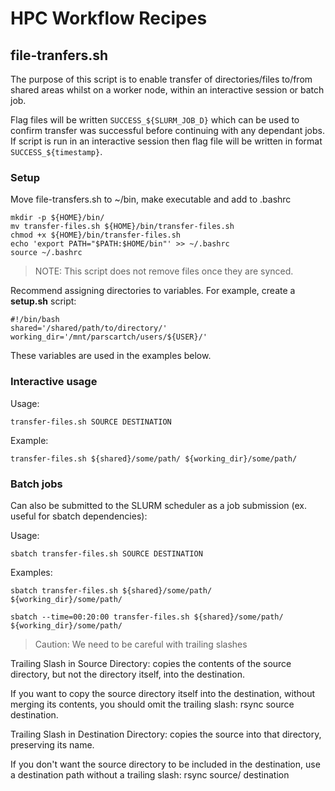 # HPC Workflow Recipes

## file-tranfers.sh

The purpose of this script is to enable transfer of directories/files to/from shared areas whilst on a worker node, within an interactive session or batch job.

Flag files will be written `SUCCESS_${SLURM_JOB_D}` which can be used to confirm transfer was successful before continuing with any dependant jobs. If script is run in an interactive session then flag file will be written in format `SUCCESS_${timestamp}`.

### Setup

Move file-transfers.sh to ~/bin, make executable and add to .bashrc

```shell
mkdir -p ${HOME}/bin/
mv transfer-files.sh ${HOME}/bin/transfer-files.sh 
chmod +x ${HOME}/bin/transfer-files.sh
echo 'export PATH="$PATH:$HOME/bin"' >> ~/.bashrc
source ~/.bashrc 
```
> NOTE: This script does not remove files once they are synced. 
  
Recommend assigning directories to variables. For example, create a **setup.sh** script:
```
#!/bin/bash
shared='/shared/path/to/directory/'
working_dir='/mnt/parscartch/users/${USER}/'
```
These variables are used in the examples below.

### Interactive usage

Usage:
```
transfer-files.sh SOURCE DESTINATION
```

Example:
```
transfer-files.sh ${shared}/some/path/ ${working_dir}/some/path/
```

### Batch jobs
Can also be submitted to the SLURM scheduler as a job submission (ex. useful for sbatch dependencies):

Usage:
```
sbatch transfer-files.sh SOURCE DESTINATION
```
Examples:
```
sbatch transfer-files.sh ${shared}/some/path/ ${working_dir}/some/path/
```

```
sbatch --time=00:20:00 transfer-files.sh ${shared}/some/path/ ${working_dir}/some/path/
```

> Caution: We need to be careful with trailing slashes

Trailing Slash in Source Directory: copies the contents of the source directory, but not the directory itself, into the destination.

If you want to copy the source directory itself into the destination, without merging its contents, you should omit the trailing slash: rsync source destination.

Trailing Slash in Destination Directory: copies the source into that directory, preserving its name.

If you don't want the source directory to be included in the destination, use a destination path without a trailing slash: rsync source/ destination
